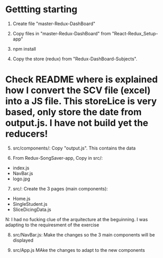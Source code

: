 # Gettting starting

1. Create file "master-Redux-DashBoard"

2. Copy files in "master-Redux-DashBoard" from "React-Redux_Setup-app"

3. npm install

4. Copy the store (redux) from "Redux-DashBoard-Subjects".

# Check README where is explained how I convert the SCV file (excel) into a JS file. This storeLice is very based, only store the date from output.js. I have not build yet the reducers!

5. src/components/: Copy "output.js". This contains the data

6. From Redux-SongSaver-app, Copy in src/:

- index.js
- NavBar.js
- logo.jpg

7. src/: Create the 3 pages (main components):

- Home.js
- SingleStudent.js
- SliceDicingData.js

N: I had no fucking clue of the arquitecture at the beguinning. I was adapting to the requiresment of the exercise

8. src/NavBar.js:
   Make the changes so the 3 main components will be displayed

9. src/App.js
   MAke the changes to adapt to the new components
